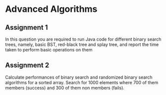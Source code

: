 # Advanced Algorithms
## Assignment 1
In this question you are required to run Java code for different binary 
search trees, namely, basic BST, red-black tree and splay tree, and report the time 
taken to perform basic operations on them
## Assignment 2
Calculate performances of binary search and randomized binary search algorithms for a sorted array.
Search for 1000 elements where 700 of them members (success) and 300 of them non members (fails).